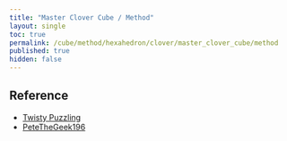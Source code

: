 ```yaml
---
title: "Master Clover Cube / Method"
layout: single
toc: true
permalink: /cube/method/hexahedron/clover/master_clover_cube/method
published: true
hidden: false
---
```

<head>
  <base target="_blank">
</head>



## Reference

- [Twisty Puzzling](https://youtu.be/xHiTobT8YYI)
- [PeteTheGeek196](https://youtu.be/cWs-br6QgM8)